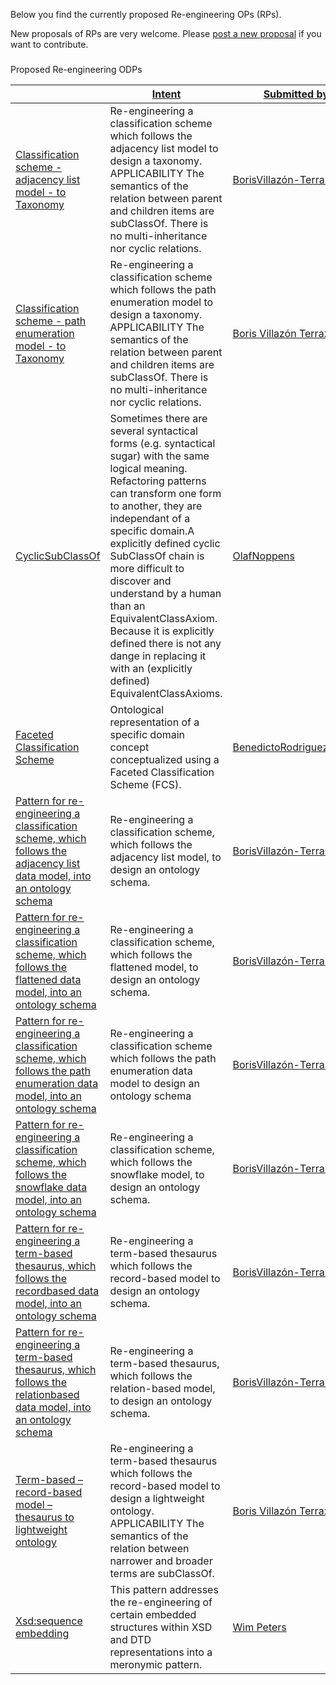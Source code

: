 Below you find the currently proposed Re-engineering OPs (RPs).
 



 New proposals of RPs are very welcome.
Please
 [post a new proposal](../ProposeRP/ProposeRP.md "Submissions:ProposeRP") 
 if you want to contribute.
 



  





### 

 Proposed Re-engineering ODPs




|  | [Intent](../Property/HasIntent.md "Property:HasIntent")  | [Submitted by](../Property/SubmittedBy.md "Property:SubmittedBy")  |
| --- | --- | --- |
| [Classification scheme - adjacency list model - to Taxonomy](../Classification_scheme_-_adjacency_list_model_-_to_Taxonomy/Classification_scheme_-_adjacency_list_model_-_to_Taxonomy.md "Submissions:Classification scheme - adjacency list model - to Taxonomy")  |  Re-engineering a classification scheme which follows the adjacency list model to design a taxonomy.  APPLICABILITY  The semantics of the relation between parent and children items are subClassOf.  There is no multi-inheritance nor cyclic relations.  | [BorisVillazón-Terrazas](../User/BorisVillazón-Terrazas.md "User:BorisVillazón-Terrazas")  |
| [Classification scheme - path enumeration model - to Taxonomy](../Classification_scheme_-_path_enumeration_model_-_to_Taxonomy/Classification_scheme_-_path_enumeration_model_-_to_Taxonomy.md "Submissions:Classification scheme - path enumeration model - to Taxonomy")  |  Re-engineering a classification scheme which follows the path enumeration model to design a taxonomy.  APPLICABILITY  The semantics of the relation between parent and children items are subClassOf.  There is no multi-inheritance nor cyclic relations.  | [Boris Villazón Terrazas](http://ontologydesignpatterns.org/wiki/index.php?title=User:Boris_Villaz%C3%B3n_Terrazas&action=edit&redlink=1 "User:Boris Villazón Terrazas (not yet written)")  |
| [CyclicSubClassOf](../CyclicSubClassOf/CyclicSubClassOf.md "Submissions:CyclicSubClassOf")  |  Sometimes there are several syntactical forms (e.g. syntactical sugar) with the same logical meaning. Refactoring patterns can transform one form to another, they are independant of a specific domain.A explicitly defined cyclic SubClassOf chain is more difficult to discover and understand by a human than an EquivalentClassAxiom. Because it is explicitly defined there is not any dange in replacing it with an (explicitly defined) EquivalentClassAxioms.  | [OlafNoppens](../User/OlafNoppens.md "User:OlafNoppens")  |
| [Faceted Classification Scheme](../Faceted_Classification_Scheme/Faceted_Classification_Scheme.md "Submissions:Faceted Classification Scheme")  |  Ontological representation of a specific domain concept conceptualized using a Faceted Classification Scheme (FCS).  | [BenedictoRodriguezCastro](../User/BenedictoRodriguezCastro.md "User:BenedictoRodriguezCastro")  |
| [Pattern for re-engineering a classification scheme, which follows the adjacency list data model, into an ontology schema](../Pattern_for_re-engineering_a_classification_scheme,_which_follows_the_adjacency_list_data_model,_into_an_ontology_schema/Pattern_for_re-engineering_a_classification_scheme,_which_follows_the_adjacency_list_data_model,_into_an_ontology_schema.md "Submissions:Pattern for re-engineering a classification scheme, which follows the adjacency list data model, into an ontology schema")  |  Re-engineering a classification scheme, which follows the adjacency list model, to design an ontology schema.  | [BorisVillazón-Terrazas](../User/BorisVillazón-Terrazas.md "User:BorisVillazón-Terrazas")  |
| [Pattern for re-engineering a classification scheme, which follows the flattened data model, into an ontology schema](../Pattern_for_re-engineering_a_classification_scheme,_which_follows_the_flattened_data_model,_into_an_ontology_schema/Pattern_for_re-engineering_a_classification_scheme,_which_follows_the_flattened_data_model,_into_an_ontology_schema.md "Submissions:Pattern for re-engineering a classification scheme, which follows the flattened data model, into an ontology schema")  |  Re-engineering a classification scheme, which follows the flattened model, to design an ontology schema.  | [BorisVillazón-Terrazas](../User/BorisVillazón-Terrazas.md "User:BorisVillazón-Terrazas")  |
| [Pattern for re-engineering a classification scheme, which follows the path enumeration data model, into an ontology schema](../Pattern_for_re-engineering_a_classification_scheme,_which_follows_the_path_enumeration_data_model,_into_an_ontology_schema/Pattern_for_re-engineering_a_classification_scheme,_which_follows_the_path_enumeration_data_model,_into_an_ontology_schema.md "Submissions:Pattern for re-engineering a classification scheme, which follows the path enumeration data model, into an ontology schema")  |  Re-engineering a classification scheme which follows the path enumeration data model to design an ontology schema  | [BorisVillazón-Terrazas](../User/BorisVillazón-Terrazas.md "User:BorisVillazón-Terrazas")  |
| [Pattern for re-engineering a classification scheme, which follows the snowflake data model, into an ontology schema](../Pattern_for_re-engineering_a_classification_scheme,_which_follows_the_snowflake_data_model,_into_an_ontology_schema/Pattern_for_re-engineering_a_classification_scheme,_which_follows_the_snowflake_data_model,_into_an_ontology_schema.md "Submissions:Pattern for re-engineering a classification scheme, which follows the snowflake data model, into an ontology schema")  |  Re-engineering a classification scheme, which follows the snowflake model, to design an ontology schema.  | [BorisVillazón-Terrazas](../User/BorisVillazón-Terrazas.md "User:BorisVillazón-Terrazas")  |
| [Pattern for re-engineering a term-based thesaurus, which follows the recordbased data model, into an ontology schema](../Pattern_for_re-engineering_a_term-based_thesaurus,_which_follows_the_recordbased_data_model,_into_an_ontology_schema/Pattern_for_re-engineering_a_term-based_thesaurus,_which_follows_the_recordbased_data_model,_into_an_ontology_schema.md "Submissions:Pattern for re-engineering a term-based thesaurus, which follows the recordbased data model, into an ontology schema")  |  Re-engineering a term-based thesaurus which follows the record-based model to design an ontology schema.  | [BorisVillazón-Terrazas](../User/BorisVillazón-Terrazas.md "User:BorisVillazón-Terrazas")  |
| [Pattern for re-engineering a term-based thesaurus, which follows the relationbased data model, into an ontology schema](../Pattern_for_re-engineering_a_term-based_thesaurus,_which_follows_the_relationbased_data_model,_into_an_ontology_schema/Pattern_for_re-engineering_a_term-based_thesaurus,_which_follows_the_relationbased_data_model,_into_an_ontology_schema.md "Submissions:Pattern for re-engineering a term-based thesaurus, which follows the relationbased data model, into an ontology schema")  |  Re-engineering a term-based thesaurus, which follows the relation-based model, to design an ontology schema.  | [BorisVillazón-Terrazas](../User/BorisVillazón-Terrazas.md "User:BorisVillazón-Terrazas")  |
| [Term-based – record-based model – thesaurus to lightweight ontology](http://ontologydesignpatterns.org/wiki/Submissions:Term-based_%E2%80%93_record-based_model_%E2%80%93_thesaurus_to_lightweight_ontology "Submissions:Term-based – record-based model – thesaurus to lightweight ontology")  |  Re-engineering a term-based thesaurus which follows the record-based  model to design a lightweight ontology.  APPLICABILITY  The semantics of the relation between narrower and broader terms are subClassOf.  | [Boris Villazón Terrazas](http://ontologydesignpatterns.org/wiki/index.php?title=User:Boris_Villaz%C3%B3n_Terrazas&action=edit&redlink=1 "User:Boris Villazón Terrazas (not yet written)")  |
| [Xsd:sequence embedding](./Xsd/sequence_embedding.md "Submissions:Xsd:sequence embedding")  |  This pattern addresses the re-engineering of certain embedded structures within XSD and DTD representations into a meronymic pattern.  | [Wim Peters](http://ontologydesignpatterns.org/wiki/index.php?title=User:Wim_Peters&action=edit&redlink=1 "User:Wim Peters (not yet written)")  |